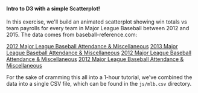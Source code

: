 
#### Intro to D3 with a simple Scatterplot!

In this exercise, we'll build an animated scatterplot showing win totals vs team payrolls for every team in Major League Baseball between 2012 and 2015. The data comes from baseball-reference.com:

[2012 Major League Baseball Attendance & Miscellaneous](http://www.baseball-reference.com/leagues/MLB/2012-misc.shtml)
[2013 Major League Baseball Attendance & Miscellaneous](http://www.baseball-reference.com/leagues/MLB/2013-misc.shtml)
[2012 Major League Baseball Attendance & Miscellaneous](http://www.baseball-reference.com/leagues/MLB/2014-misc.shtml)
[2012 Major League Baseball Attendance & Miscellaneous](http://www.baseball-reference.com/leagues/MLB/2015-misc.shtml)

For the sake of cramming this all into a 1-hour tutorial, we've combined the data into a single CSV file, which can be found in the `js/mlb.csv` directory.
